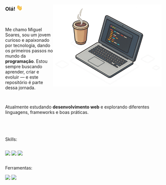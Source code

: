 <div>
  
  <img align="right" width="350vw" src="assets/to_readme/msdevgithubicon.png">

  ### Olá! <img width="20px" src="assets/to_readme/Hi.gif">
  
</div>

<br>

<div>

Me chamo Miguel Soares, sou um jovem curioso e apaixonado por tecnologia, dando os primeiros passos no mundo da **programação**. Estou sempre buscando aprender, criar e evoluir — e este repositório é parte dessa jornada.

<br>

Atualmente estudando **desenvolvimento web** e explorando diferentes linguagens, frameworks e boas práticas.

<br>

</div>

#

<div>

Skills: <br>

<div style="display: inline-block">
  
  <img src="https://img.shields.io/badge/HTML5-E34F26?style=for-the-badge&logo=html5&logoColor=white"> <img src="https://img.shields.io/badge/CSS3-1572B6?style=for-the-badge&logo=css3&logoColor=white"> <img src="https://img.shields.io/badge/JavaScript-F7DF1E?style=for-the-badge&logo=javascript&logoColor=black">
  
</div>

Ferramentas: <br>

<div>
  <img src="https://img.shields.io/badge/Brave-FF1B2D?style=for-the-badge&logo=Brave&logoColor=white"> <img src="https://img.shields.io/badge/Visual%20Studio%20Code-0078d7.svg?style=for-the-badge&logo=visual-studio-code&logoColor=white"> 
</div>

</div>

<!--
**migueldevpe/migueldevpe** is a ✨ _special_ ✨ repository because its `README.md` (this file) appears on your GitHub profile.

Here are some ideas to get you started:

- 🔭 I’m currently working on ...
- 🌱 I’m currently learning ...
- 👯 I’m looking to collaborate on ...
- 🤔 I’m looking for help with ...
- 💬 Ask me about ...
- 📫 How to reach me: ...
- 😄 Pronouns: ...
- ⚡ Fun fact: ...
-->
